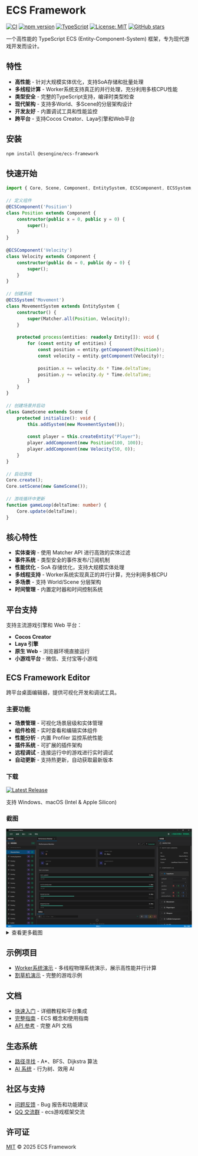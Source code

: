 # ECS Framework

[![CI](https://github.com/esengine/ecs-framework/workflows/CI/badge.svg)](https://github.com/esengine/ecs-framework/actions)
[![npm version](https://badge.fury.io/js/%40esengine%2Fecs-framework.svg)](https://badge.fury.io/js/%40esengine%2Fecs-framework)
[![TypeScript](https://img.shields.io/badge/TypeScript-5.0+-3178C6?style=flat&logo=typescript&logoColor=white)](https://www.typescriptlang.org/)
[![License: MIT](https://img.shields.io/badge/License-MIT-yellow.svg)](https://opensource.org/licenses/MIT)
[![GitHub stars](https://img.shields.io/github/stars/esengine/ecs-framework?style=social)](https://github.com/esengine/ecs-framework/stargazers)

一个高性能的 TypeScript ECS (Entity-Component-System) 框架，专为现代游戏开发而设计。

## 特性

- **高性能** - 针对大规模实体优化，支持SoA存储和批量处理
- **多线程计算** - Worker系统支持真正的并行处理，充分利用多核CPU性能
- **类型安全** - 完整的TypeScript支持，编译时类型检查
- **现代架构** - 支持多World、多Scene的分层架构设计
- **开发友好** - 内置调试工具和性能监控
- **跨平台** - 支持Cocos Creator、Laya引擎和Web平台

## 安装

```bash
npm install @esengine/ecs-framework
```

## 快速开始

```typescript
import { Core, Scene, Component, EntitySystem, ECSComponent, ECSSystem, Matcher, Time } from '@esengine/ecs-framework';

// 定义组件
@ECSComponent('Position')
class Position extends Component {
    constructor(public x = 0, public y = 0) {
        super();
    }
}

@ECSComponent('Velocity')
class Velocity extends Component {
    constructor(public dx = 0, public dy = 0) {
        super();
    }
}

// 创建系统
@ECSSystem('Movement')
class MovementSystem extends EntitySystem {
    constructor() {
        super(Matcher.all(Position, Velocity));
    }

    protected process(entities: readonly Entity[]): void {
        for (const entity of entities) {
            const position = entity.getComponent(Position)!;
            const velocity = entity.getComponent(Velocity)!;

            position.x += velocity.dx * Time.deltaTime;
            position.y += velocity.dy * Time.deltaTime;
        }
    }
}

// 创建场景并启动
class GameScene extends Scene {
    protected initialize(): void {
        this.addSystem(new MovementSystem());

        const player = this.createEntity("Player");
        player.addComponent(new Position(100, 100));
        player.addComponent(new Velocity(50, 0));
    }
}

// 启动游戏
Core.create();
Core.setScene(new GameScene());

// 游戏循环中更新
function gameLoop(deltaTime: number) {
    Core.update(deltaTime);
}
```

## 核心特性

- **实体查询** - 使用 Matcher API 进行高效的实体过滤
- **事件系统** - 类型安全的事件发布/订阅机制
- **性能优化** - SoA 存储优化，支持大规模实体处理
- **多线程支持** - Worker系统实现真正的并行计算，充分利用多核CPU
- **多场景** - 支持 World/Scene 分层架构
- **时间管理** - 内置定时器和时间控制系统

## 平台支持

支持主流游戏引擎和 Web 平台：

- **Cocos Creator**
- **Laya 引擎**
- **原生 Web** - 浏览器环境直接运行
- **小游戏平台** - 微信、支付宝等小游戏

## ECS Framework Editor

跨平台桌面编辑器，提供可视化开发和调试工具。

### 主要功能

- **场景管理** - 可视化场景层级和实体管理
- **组件检视** - 实时查看和编辑实体组件
- **性能分析** - 内置 Profiler 监控系统性能
- **插件系统** - 可扩展的插件架构
- **远程调试** - 连接运行中的游戏进行实时调试
- **自动更新** - 支持热更新，自动获取最新版本

### 下载

[![Latest Release](https://img.shields.io/github/v/release/esengine/ecs-framework?label=下载最新版本&style=for-the-badge)](https://github.com/esengine/ecs-framework/releases/latest)

支持 Windows、macOS (Intel & Apple Silicon)

### 截图

<img src="screenshots/main_screetshot.png" alt="ECS Framework Editor" width="800">

<details>
<summary>查看更多截图</summary>

**性能分析器**
<img src="screenshots/performance_profiler.png" alt="Performance Profiler" width="600">

**插件管理**
<img src="screenshots/plugin_manager.png" alt="Plugin Manager" width="600">

**设置界面**
<img src="screenshots/settings.png" alt="Settings" width="600">

</details>

## 示例项目

- [Worker系统演示](https://esengine.github.io/ecs-framework/demos/worker-system/) - 多线程物理系统演示，展示高性能并行计算
- [割草机演示](https://github.com/esengine/lawn-mower-demo) - 完整的游戏示例

## 文档

- [快速入门](https://esengine.github.io/ecs-framework/guide/getting-started.html) - 详细教程和平台集成
- [完整指南](https://esengine.github.io/ecs-framework/guide/) - ECS 概念和使用指南
- [API 参考](https://esengine.github.io/ecs-framework/api/) - 完整 API 文档

## 生态系统

- [路径寻找](https://github.com/esengine/ecs-astar) - A*、BFS、Dijkstra 算法
- [AI 系统](https://github.com/esengine/BehaviourTree-ai) - 行为树、效用 AI

## 社区与支持

- [问题反馈](https://github.com/esengine/ecs-framework/issues) - Bug 报告和功能建议
- [QQ 交流群](https://jq.qq.com/?_wv=1027&k=29w1Nud6) - ecs游戏框架交流

## 许可证

[MIT](LICENSE) © 2025 ECS Framework
